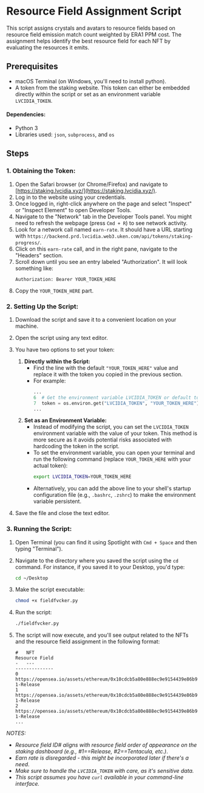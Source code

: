 # Resource Field Assignment Script

This script assigns crystals and avatars to resource fields based on resource field emission match count weighted by ERA1 PPM cost. The assignment helps identify the best resource field for each NFT by evaluating the resources it emits.

## Prerequisites
- macOS Terminal (on Windows, you'll need to install python).
- A token from the staking website. This token can either be embedded directly within the script or set as an environment variable `LVCIDIA_TOKEN`.
#### Dependencies:
- Python 3
- Libraries used: `json`, `subprocess`, and `os`

## Steps

### 1. Obtaining the Token:
1. Open the Safari browser (or Chrome/Firefox) and navigate to [https://staking.lvcidia.xyz/](https://staking.lvcidia.xyz/).
2. Log in to the website using your credentials.
3. Once logged in, right-click anywhere on the page and select "Inspect" or "Inspect Element" to open Developer Tools.
4. Navigate to the "Network" tab in the Developer Tools panel. You might need to refresh the webpage (press `Cmd + R`) to see network activity.
5. Look for a network call named `earn-rate`. It should have a URL starting with `https://backend.prd.lvcidia.web3.uken.com/api/tokens/staking-progress/`.
6. Click on this `earn-rate` call, and in the right pane, navigate to the "Headers" section.
7. Scroll down until you see an entry labeled "Authorization". It will look something like:
   ```
   Authorization: Bearer YOUR_TOKEN_HERE
   ```
8. Copy the `YOUR_TOKEN_HERE` part.

### 2. Setting Up the Script:

1. Download the script and save it to a convenient location on your machine.
2. Open the script using any text editor.
3. You have two options to set your token:
    1. **Directly within the Script:**
       - Find the line with the default `"YOUR_TOKEN_HERE"` value and replace it with the token you copied in the previous section.
       - For example:
         ```python
         ...
         6  # Get the environment variable LVCIDIA_TOKEN or default to YOUR_TOKEN_HERE
         7  token = os.environ.get("LVCIDIA_TOKEN", "YOUR_TOKEN_HERE")
         ...
         ```
    2. **Set as an Environment Variable:**
       - Instead of modifying the script, you can set the `LVCIDIA_TOKEN` environment variable with the value of your token. This method is more secure as it avoids potential risks associated with hardcoding the token in the script.
       - To set the environment variable, you can open your terminal and run the following command (replace `YOUR_TOKEN_HERE` with your actual token):
         ```bash
         export LVCIDIA_TOKEN=YOUR_TOKEN_HERE
         ```
       - Alternatively, you can add the above line to your shell's startup configuration file (e.g., `.bashrc`, `.zshrc`) to make the environment variable persistent.

4. Save the file and close the text editor.

### 3. Running the Script:

1. Open Terminal (you can find it using Spotlight with `Cmd + Space` and then typing "Terminal").
2. Navigate to the directory where you saved the script using the `cd` command. For instance, if you saved it to your Desktop, you'd type:
   ```bash
   cd ~/Desktop
   ```
3. Make the script executable:
   ```bash
   chmod +x fieldfvcker.py
   ```
4. Run the script:
   ```bash
   ./fieldfvcker.py
   ```

5. The script will now execute, and you'll see output related to the NFTs and the resource field assignment in the following format:
   ```
   #   NFT                                                                                     Resource Field
   -   ---                                                                                     --------------
   0   https://opensea.io/assets/ethereum/0x10cdcb5a80e888ec9e9154439e86b911f684da7b/801       1-Release
   1   https://opensea.io/assets/ethereum/0x10cdcb5a80e888ec9e9154439e86b911f684da7b/7399      1-Release
   2   https://opensea.io/assets/ethereum/0x10cdcb5a80e888ec9e9154439e86b911f684da7b/2988      1-Release
   ...
   ```

*NOTES:*
- *Resource field ID# aligns with resource field order of appearance on the staking dashboard (e.g., #1==Release, #2==Tentacula, etc.)*.
- *Earn rate is disregarded - this might be incorporated later if there's a need*.
- *Make sure to handle the `LVCIDIA_TOKEN` with care, as it's sensitive data.*
- *This script assumes you have `curl` available in your command-line interface.*
